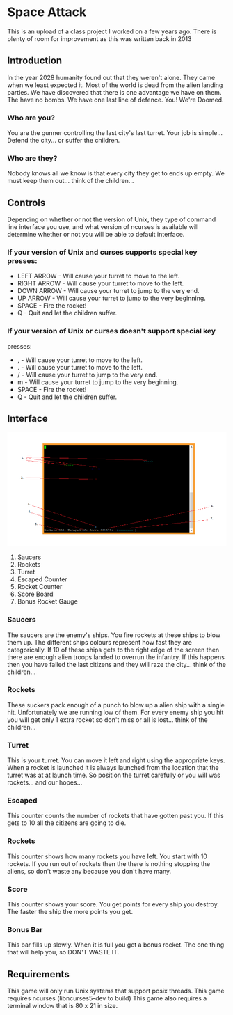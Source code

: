 # Space Attack

This is an upload of a class project I worked on a few years ago. There is plenty of room for improvement as this was
written back in 2013 

## Introduction
In the year 2028 humanity found out that they weren't alone. They came when we 
least expected it. Most of the world is dead from the alien landing parties. We
have discovered that there is one advantage we have on them. The have no bombs.
We have one last line of defence. You! We're Doomed.

### Who are you?
You are the gunner controlling the last city's last turret. Your job is simple... Defend the city... or suffer the children.

### Who are they?
Nobody knows all we know is that every city they get to ends up empty. We must 
keep them out... think of the children...

## Controls
Depending on whether or not the version of Unix, they type of command line 
interface you use, and what version of ncurses is available will determine 
whether or not you will be able to default interface.

### If your version of Unix and curses supports special key presses:
* LEFT ARROW - Will cause your turret to move to the left.
* RIGHT ARROW - Will cause your turret to move to the left.
* DOWN ARROW - Will cause your turret to jump to the very end.
* UP ARROW - Will cause your turret to jump to the very beginning.
* SPACE - Fire the rocket!
* Q - Quit and let the children suffer.

### If your version of Unix or curses doesn't support special key 
presses:
* , - Will cause your turret to move to the left.
* . - Will cause your turret to move to the left.
* / - Will cause your turret to jump to the very end.
* m - Will cause your turret to jump to the very beginning.
* SPACE - Fire the rocket!
* Q - Quit and let the children suffer.

## Interface

![Example of the Saucer UI](https://github.com/mkarpoff/saucer/blob/master/Instructions%20for%20Saucer/saucerUI.png "Saucer UI")
1. Saucers
2. Rockets
3. Turret
4. Escaped Counter
5. Rocket Counter
6. Score Board
7. Bonus Rocket Gauge 
### Saucers
The saucers are the enemy's ships. You fire rockets at these ships to blow them
up. The different ships colours represent how fast they are categorically. If 
10 of these ships gets to the right edge of the screen then there are enough 
alien troops landed to overrun the infantry. If this happens then you have 
failed the last citizens and they will raze the city... think of the children...

### Rockets
These suckers pack enough of a punch to blow up a alien ship with a single hit.
Unfortunately we are running low of them. For every enemy ship you hit you will
get only 1 extra rocket so don't miss or all is lost... think of the children...

### Turret
This is your turret. You can move it left and right using the appropriate 
keys. When a rocket is launched it is always launched from the location that 
the turret was at at launch time. So position the turret carefully or you will
was rockets... and our hopes...

### Escaped
This counter counts the number of rockets that have gotten past you. If this gets to 10 all the citizens are going to die.

### Rockets
This counter shows how many rockets you have left. You start with 10 rockets. 
If you run out of rockets then the there is nothing stopping the aliens, so 
don't waste any because you don't have many.

### Score
This counter shows your score. You get points for every ship you destroy. The 
faster the ship the more points you get.

### Bonus Bar
This bar fills up slowly. When it is full you get a bonus rocket. The one thing 
that will help you, so DON'T WASTE IT.


## Requirements
This game will only run Unix systems that support posix threads.
This game requires ncurses (libncurses5-dev to build)
This game also requires a terminal window that is 80 x 21 in size.


